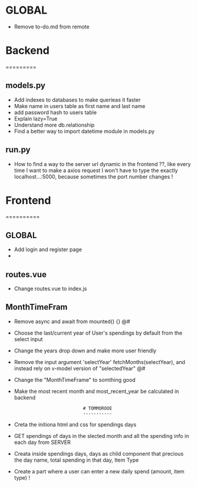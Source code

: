 # GLOBAL
- Remove to-do.md from remote

# Backend 
=========

## models.py
- Add indexes to databases to make querieas it faster
- Make name in users table as first name and last name
- add password hash to users table 
- Explain lazy=True
- Understand more db.relationship
- Find a better way to import datetime module in models.py

## run.py
- How to find a way to the server url dynamic in the frontend ??, like every time I want to make a axios request I won't have to type the exactly localhost...:5000, because sometimes the port number changes !

# Frontend
==========

## GLOBAL
- Add login and register page
- 

## routes.vue
- Change routes.vue to index.js
## MonthTimeFram
- Remove async and await from mounted() {} @#
- Choose the last/current year of User's spendings by default from the select input
- Change the years drop down and make more user friendly
- Remove the input argument 'selectYear' fetchMonths(selectYear), and instead rely on v-model version of "selectedYear" @#
- Change the "MonthTimeFrame" to somthing good
- Make the  most recent month and most_recent_year be calculated in backend




                                # TOMMOROOE
                                -----------

- Creta the initiona html and css for spendings days
- GET spendings of days in the slected month and all the spending info in each day from SERVER
- Creata inside spendings days, days as child component that precious the day name, total spending in that day, Item Type

- Create a part where a user can enter a new daily spend (amount, item type) !
